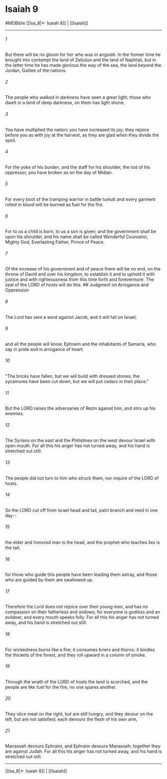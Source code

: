 # Isaiah 9
#MDBible
[[Isa_8|← Isaiah 8]] | [[Isaiah]]

***

###### 1 
But there will be no gloom for her who was in anguish. In the former time he brought into contempt the land of Zebulun and the land of Naphtali, but in the latter time he has made glorious the way of the sea, the land beyond the Jordan, Galilee of the nations. 

###### 2 
The people who walked in darkness have seen a great light; those who dwelt in a land of deep darkness, on them has light shone. 

###### 3 
You have multiplied the nation; you have increased its joy; they rejoice before you as with joy at the harvest, as they are glad when they divide the spoil. 

###### 4 
For the yoke of his burden, and the staff for his shoulder, the rod of his oppressor, you have broken as on the day of Midian. 

###### 5 
For every boot of the tramping warrior in battle tumult and every garment rolled in blood will be burned as fuel for the fire. 

###### 6 
For to us a child is born, to us a son is given; and the government shall be upon his shoulder, and his name shall be called Wonderful Counselor, Mighty God, Everlasting Father, Prince of Peace. 

###### 7 
Of the increase of his government and of peace there will be no end, on the throne of David and over his kingdom, to establish it and to uphold it with justice and with righteousness from this time forth and forevermore. The zeal of the LORD of hosts will do this. ## Judgment on Arrogance and Oppression 

###### 8 
The Lord has sent a word against Jacob, and it will fall on Israel; 

###### 9 
and all the people will know, Ephraim and the inhabitants of Samaria, who say in pride and in arrogance of heart: 

###### 10 
"The bricks have fallen, but we will build with dressed stones; the sycamores have been cut down, but we will put cedars in their place." 

###### 11 
But the LORD raises the adversaries of Rezin against him, and stirs up his enemies. 

###### 12 
The Syrians on the east and the Philistines on the west devour Israel with open mouth. For all this his anger has not turned away, and his hand is stretched out still. 

###### 13 
The people did not turn to him who struck them, nor inquire of the LORD of hosts. 

###### 14 
So the LORD cut off from Israel head and tail, palm branch and reed in one day-- 

###### 15 
the elder and honored man is the head, and the prophet who teaches lies is the tail; 

###### 16 
for those who guide this people have been leading them astray, and those who are guided by them are swallowed up. 

###### 17 
Therefore the Lord does not rejoice over their young men, and has no compassion on their fatherless and widows; for everyone is godless and an evildoer, and every mouth speaks folly. For all this his anger has not turned away, and his hand is stretched out still. 

###### 18 
For wickedness burns like a fire; it consumes briers and thorns; it kindles the thickets of the forest, and they roll upward in a column of smoke. 

###### 19 
Through the wrath of the LORD of hosts the land is scorched, and the people are like fuel for the fire; no one spares another. 

###### 20 
They slice meat on the right, but are still hungry, and they devour on the left, but are not satisfied; each devours the flesh of his own arm, 

###### 21 
Manasseh devours Ephraim, and Ephraim devours Manasseh; together they are against Judah. For all this his anger has not turned away, and his hand is stretched out still. 

***

[[Isa_8|← Isaiah 8]] | [[Isaiah]]
